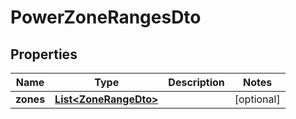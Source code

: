 

# PowerZoneRangesDto

## Properties

Name | Type | Description | Notes
------------ | ------------- | ------------- | -------------
**zones** | [**List&lt;ZoneRangeDto&gt;**](ZoneRangeDto.md) |  |  [optional]



